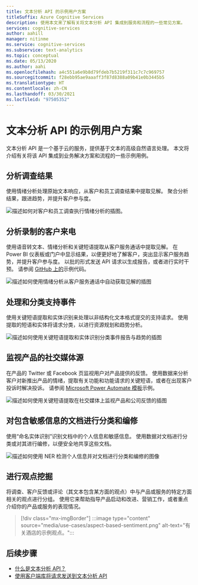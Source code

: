 ```yaml
---
title: 文本分析 API 的示例用户方案
titleSuffix: Azure Cognitive Services
description: 使用本文来了解有关将文本分析 API 集成到服务和流程的一些常见方案。
services: cognitive-services
author: aahill
manager: nitinme
ms.service: cognitive-services
ms.subservice: text-analytics
ms.topic: conceptual
ms.date: 05/13/2020
ms.author: aahi
ms.openlocfilehash: a4c551a6e9b8d79fdeb7b5219f311c7c7c969757
ms.sourcegitcommit: f28ebb95ae9aaaff3f87d8388a09b41e0b3445b5
ms.translationtype: HT
ms.contentlocale: zh-CN
ms.lasthandoff: 03/30/2021
ms.locfileid: "97505352"
---
```

# <a name="example-user-scenarios-for-the-text-analytics-api"></a>文本分析 API 的示例用户方案

文本分析 API 是一个基于云的服务，提供基于文本的高级自然语言处理。 本文将介绍有关将该 API 集成到业务解决方案和流程的一些示例用例。 

## <a name="analyze-survey-results"></a>分析调查结果

使用情绪分析处理原始文本响应，从客户和员工调查结果中提取见解。 聚合分析结果，跟进趋势，并提升客户参与度。

![描述如何对客户和员工调查执行情绪分析的插图。](media/use-cases/survey-results.svg)

## <a name="analyze-recorded-inbound-customer-calls"></a>分析录制的客户来电

使用语音转文本、情绪分析和关键短语提取从客户服务通话中提取见解。 在 Power BI 仪表板或门户中显示结果，以便更好地了解客户，突出显示客户服务趋势，并提升客户参与度。 以批的形式发送 API 请求以生成报告，或者进行实时干预。 请参阅 [GitHub 上的](https://github.com/rlagh2/callcenteranalytics)示例代码。

![描述如何使用情绪分析从客户服务通话中自动获取见解的插图](media/use-cases/azure-inbound.svg)

## <a name="process-and-categorize-support-incidents"></a>处理和分类支持事件

使用关键短语提取和实体识别来处理以非结构化文本格式提交的支持请求。 使用提取的短语和实体将请求分类，以进行资源规划和趋势分析。

![描述如何使用关键短语提取和实体识别分类事件报告与趋势的插图](media/use-cases/support-incidents.svg)

## <a name="monitor-your-products-social-media-feeds"></a>监视产品的社交媒体源

在产品的 Twitter 或 Facebook 页监视用户对产品提供的反馈。 使用数据来分析客户对新推出产品的情绪，提取有关功能和功能请求的关键短语，或者在出现客户投诉时解决投诉。 请参阅 [Microsoft Power Automate 模板](https://flow.microsoft.com/galleries/public/templates/2680d2227d074c4d901e36c66e68f6f9/run-sentiment-analysis-on-tweets-and-push-results-to-a-power-bi-dataset/)示例。

![描述如何使用关键短语提取在社交媒体上监视产品和公司反馈的插图](media/use-cases/social-feed.svg)

## <a name="classify-and-redact-documents-that-have-sensitive-information"></a>对包含敏感信息的文档进行分类和编修

使用“命名实体识别”识别文档中的个人信息和敏感信息。 使用数据对文档进行分类或对其进行编修，以便安全地共享这些文档。

![描述如何使用 NER 检测个人信息并对文档进行分类和编修的图像](media/use-cases/sensitive-docs.jpg)

## <a name="perform-opinion-mining"></a>进行观点挖掘

将调查、客户反馈或评论（其文本包含某方面的观点）中与产品或服务的特定方面相关的观点进行分组。 使用它来帮助指导产品启动和改进、营销工作，或者重点介绍你的产品或服务的表现情况。 

> [!div class="mx-imgBorder"] 
> :::image type="content" source="media/use-cases/aspect-based-sentiment.png" alt-text="有关酒店的示例观点。":::

## <a name="next-steps"></a>后续步骤

* [什么是文本分析 API？](overview.md)
* [使用客户端库将请求发送到文本分析 API](quickstarts/client-libraries-rest-api.md)

